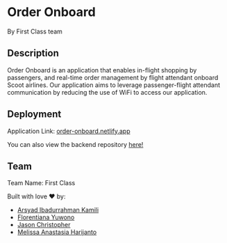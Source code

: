 # Order Onboard
By First Class team

## Description

Order Onboard is an application that enables in-flight shopping by passengers, and real-time order management by flight attendant onboard Scoot airlines. Our application aims to leverage passenger-flight attendant communication by reducing the use of WiFi to access our application.

## Deployment

Application Link: [order-onboard.netlify.app](https://order-onboard.netlify.app)

You can also view the backend repository [here!](https://github.com/KamiliArsyad/sa-firstclass-backend)

## Team

Team Name: First Class

Built with love :heart: by:
- [Arsyad Ibadurrahman Kamili](https://github.com/KamiliArsyad)
- [Florentiana Yuwono](https://github.com/florentianayuwono)
- [Jason Christopher](https://github.com/jasonchristopher21)
- [Melissa Anastasia Harijanto](https://github.com/melissaharijanto)